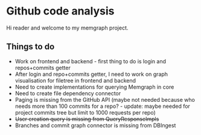 # Github code analysis

Hi reader and welcome to my memgraph project.

## Things to do
 - Work on frontend and backend - first thing to do is login and repos+commits getter
 - After login and repo+commits getter, I need to work on graph visualisation for filetree in frontend and backend
 - Need to create implementations for querying Memgraph in core
 - Need to create file dependency connector
 - Paging is missing from the GitHub API (maybe not needed because who needs more than 100 commits for a repo? - update: maybe needed for project commits tree but limit to 1000 requests per repo)
 - ~~User creation query is missing from QueryResponseImpls~~
 - Branches and commit graph connector is missing from DBIngest
 

